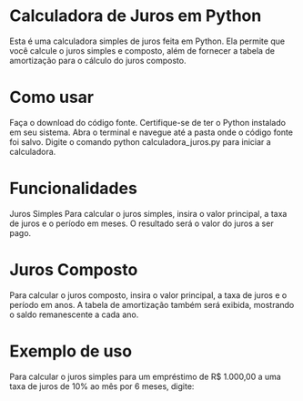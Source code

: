 # Calculadora de Juros em Python

Esta é uma calculadora simples de juros feita em Python. Ela permite que você calcule o juros simples e composto, além de fornecer a tabela de amortização para o cálculo do juros composto.

# Como usar

Faça o download do código fonte.
Certifique-se de ter o Python instalado em seu sistema.
Abra o terminal e navegue até a pasta onde o código fonte foi salvo.
Digite o comando python calculadora_juros.py para iniciar a calculadora.

# Funcionalidades

Juros Simples
Para calcular o juros simples, insira o valor principal, a taxa de juros e o período em meses. O resultado será o valor do juros a ser pago.

# Juros Composto

Para calcular o juros composto, insira o valor principal, a taxa de juros e o período em anos. A tabela de amortização também será exibida, mostrando o saldo remanescente a cada ano.

# Exemplo de uso

Para calcular o juros simples para um empréstimo de R$ 1.000,00 a uma taxa de juros de 10% ao mês por 6 meses, digite:

